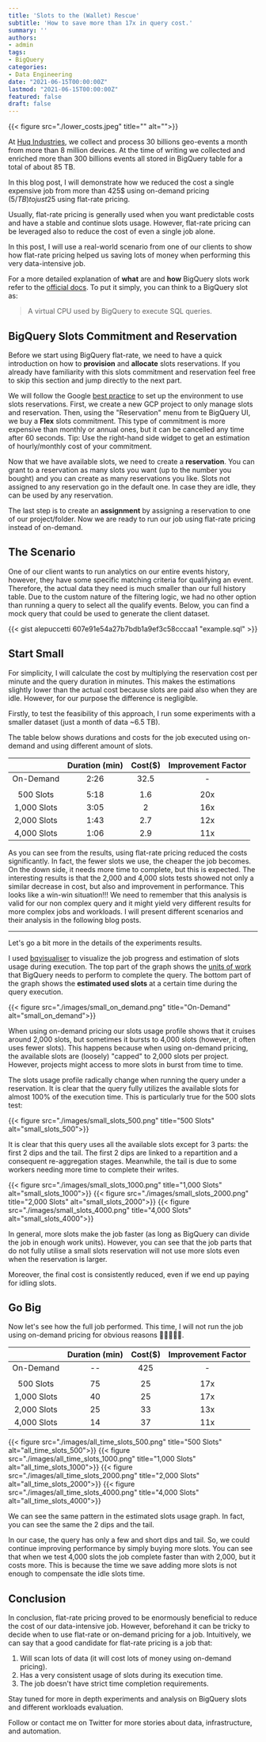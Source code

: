 ```yaml
---
title: 'Slots to the (Wallet) Rescue'
subtitle: 'How to save more than 17x in query cost.'
summary: ''
authors:
- admin
tags:
- BigQuery
categories:
- Data Engineering
date: "2021-06-15T00:00:00Z"
lastmod: "2021-06-15T00:00:00Z"
featured: false
draft: false
---
```


{{< figure src="./lower_costs.jpeg" title="" alt="">}}

At [Huq Industries](https://huq.io), we collect and process 30 billions geo-events a month from more than 8 million devices.
At the time of writing we collected and enriched more than 300 billions events all stored in BigQuery table for a total of about 85 TB.

In this blog post, I will demonstrate how we reduced the cost a single expensive job from more than 425$ using on-demand pricing (5$/TB) to just 25$ using flat-rate pricing.

Usually, flat-rate pricing is generally used when you want predictable costs and have a stable and continue slots usage.
However, flat-rate pricing can be leveraged also to reduce the cost of even a single job alone.

In this post, I will use a real-world scenario from one of our clients to show how flat-rate pricing helped us saving lots of money when performing this very data-intensive job.

For a more detailed explanation of **what** are and **how** BigQuery slots work refer to the [official docs](https://cloud.google.com/bigquery/docs/slots).
To put it simply, you can think to a BigQuery slot as:

> A virtual CPU used by BigQuery to execute SQL queries.


## BigQuery Slots Commitment and Reservation

Before we start using BigQuery flat-rate, we need to have a quick introduction on how to **provision** and **allocate** slots reservations.
If you already have familiarity with this slots commitment and reservation feel free to skip this section and jump directly to the next part.

We will follow the Google [best practice](https://cloud.google.com/bigquery/docs/reservations-get-started) to set up the environment to use slots reservations.
First, we create a new GCP project to only manage slots and reservation.
Then, using the "Reservation" menu from te BigQuery UI, we buy a **Flex** slots commitment.
This type of commitment is more expensive than monthly or annual ones, but it can be cancelled any time after 60 seconds.
Tip: Use the right-hand side widget to get an estimation of hourly/monthly cost of your commitment.

Now that we have available slots, we need to create a **reservation**.
You can grant to a reservation as many slots you want (up to the number you bought) and you can create as many reservations you like.
Slots not assigned to any reservation go in the default one. In case they are idle, they can be used by any reservation.

The last step is to create an **assignment** by assigning a reservation to one of our project/folder.
Now we are ready to run our job using flat-rate pricing instead of on-demand.


## The Scenario

One of our client wants to run analytics on our entire events history,
however, they have some specific matching criteria for qualifying an event.
Therefore, the actual data they need is much smaller than our full history table.
Due to the custom nature of the filtering logic, we had no other option than running a query to select all the qualify events.
Below, you can find a mock query that could be used to generate the client dataset.

{{< gist alepuccetti 607e91e54a27b7bdb1a9ef3c58cccaa1 "example.sql" >}}


## Start Small

For simplicity, I will calculate the cost by multiplying the reservation cost per minute and the query duration in minutes.
This makes the estimations slightly lower than the actual cost because slots are paid also when they are idle.
However, for our purpose the difference is negligible.

Firstly, to test the feasibility of this approach, I run some experiments with a smaller dataset
(just a month of data ~6.5 TB).

The table below shows durations and costs for the job executed using on-demand and using different amount of slots.

|               | Duration (min) | Cost($) | Improvement Factor |
|:-------------:|:--------------:|:-------:|:------------------:|
|   On-Demand   |      2:26      |   32.5  |          -         |
|               |                |         |                    |
|   500 Slots   |      5:18      |   1.6   |         20x        |
|  1,000 Slots  |      3:05      |    2    |         16x        |
|  2,000 Slots  |      1:43      |   2.7   |         12x        |
|  4,000 Slots  |      1:06      |   2.9   |         11x        |

As you can see from the results, using flat-rate pricing reduced the costs significantly.
In fact, the fewer slots we use, the cheaper the job becomes.
On the down side, it needs more time to complete, but this is expected.
The interesting results is that the 2,000 and 4,000 slots tests showed not only a similar decrease in cost, but also and improvement in performance.
This looks like a win-win situation!!!
We need to remember that this analysis is valid for our non complex query and it might yield very different results for more complex jobs and workloads.
I will present different scenarios and their analysis in the following blog posts.

--------------------------------------------------------------------------------

Let's go a bit more in the details of the experiments results.

I used [bqvisualiser](https://bqvisualiser.appspot.com/) to visualize the job progress and estimation of slots usage during execution.
The top part of the graph shows the [units of work](https://cloud.google.com/bigquery/docs/slots#query_execution_using_slots) that BigQuery needs to perform to complete the query.
The bottom part of the graph shows the **estimated used slots** at a certain time during the query execution.

{{< figure src="./images/small_on_demand.png" title="On-Demand" alt="small_on_demand">}}

When using on-demand pricing our slots usage profile shows that it cruises around 2,000 slots, but sometimes it bursts to 4,000 slots (however, it often uses fewer slots).
This happens because when using on-demand pricing, the available slots are (loosely) "capped" to 2,000 slots per project.
However, projects might access to more slots in burst from time to time.

The slots usage profile radically change when running the query under a reservation.
It is clear that the query fully utilizes the available slots for almost 100% of the execution time.
This is particularly true for the 500 slots test:

{{< figure src="./images/small_slots_500.png" title="500 Slots" alt="small_slots_500">}}

It is clear that this query uses all the available slots except for 3 parts: the first 2 dips and the tail.
The first 2 dips are linked to a repartition and a consequent re-aggregation stages.
Meanwhile, the tail is due to some workers needing more time to complete their writes.

{{< figure src="./images/small_slots_1000.png" title="1,000 Slots" alt="small_slots_1000">}}
{{< figure src="./images/small_slots_2000.png" title="2,000 Slots" alt="small_slots_2000">}}
{{< figure src="./images/small_slots_4000.png" title="4,000 Slots" alt="small_slots_4000">}}

In general, more slots make the job faster (as long as BigQuery can divide the job in enough work units).
However, you can see that the job parts that do not fully utilise a small slots reservation will not use more slots even when the reservation is larger.

Moreover, the final cost is consistently reduced, even if we end up paying for idling slots.


## Go Big

Now let's see how the full job performed.
This time, I will not run the job using on-demand pricing for obvious reasons
:money_with_wings::money_with_wings::money_with_wings::money_with_wings::money_with_wings:.

|               | Duration (min) | Cost($) | Improvement Factor |
|:-------------:|:--------------:|:-------:|:------------------:|
|   On-Demand   |       --       |   425   |          -         |
|               |                |         |                    |
|   500 Slots   |       75       |    25   |         17x        |
|  1,000 Slots  |       40       |    25   |         17x        |
|  2,000 Slots  |       25       |    33   |         13x        |
|  4,000 Slots  |       14       |    37   |         11x        |

{{< figure src="./images/all_time_slots_500.png" title="500 Slots" alt="all_time_slots_500">}}
{{< figure src="./images/all_time_slots_1000.png" title="1,000 Slots" alt="all_time_slots_1000">}}
{{< figure src="./images/all_time_slots_2000.png" title="2,000 Slots" alt="all_time_slots_2000">}}
{{< figure src="./images/all_time_slots_4000.png" title="4,000 Slots" alt="all_time_slots_4000">}}

We can see the same pattern in the estimated slots usage graph.
In fact, you can see the same the 2 dips and the tail.

In our case, the query has only a few and short dips and tail.
So, we could continue improving performance by simply buying more slots.
You can see that when we test 4,000 slots the job complete faster than with 2,000, but it costs more.
This is because the time we save adding more slots is not enough to compensate the idle slots time.


## Conclusion

In conclusion, flat-rate pricing proved to be enormously beneficial to reduce the cost of our data-intensive job.
However, beforehand it can be tricky to decide when to use flat-rate or on-demand pricing for a job.
Intuitively, we can say that a good candidate for flat-rate pricing is a job that:
1. Will scan lots of data (it will cost lots of money using on-demand pricing).
2. Has a very consistent usage of slots during its execution time.
3. The job doesn't have strict time completion requirements.

Stay tuned for more in depth experiments and analysis on BigQuery slots and different workloads evaluation.

Follow or contact me on Twitter for more stories about data, infrastructure, and automation.
